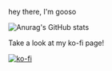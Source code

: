 hey there, I'm gooso

![Anurag's GitHub stats](https://github-readme-stats.vercel.app/api?username=ggooseo&show_icons=true&theme=radical)

Take a look at my ko-fi page!

[![ko-fi](https://ko-fi.com/img/githubbutton_sm.svg)](https://ko-fi.com/Y8Y8RCI32)
